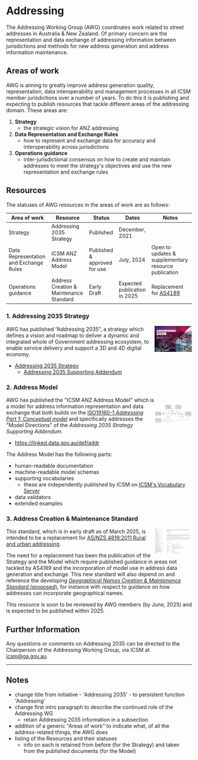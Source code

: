 # Addressing

The Addressing Working Group (AWG) coordinates work related to street addresses in Australia & New Zealand. Of primary concern are the representation and data exchange of addressing information between jurisdictions and methods for new address generation and address information maintenance.

## Areas of work

AWG is aiming to greatly improve address generation quality, representation, data interoperability and management processes in all ICSM member jurisdictions over a number of years. To do this it is publishing and expecting to publish resources that tackle different areas of the addressing domain. These areas are:

1. **Strategy**
    * the strategic vision for ANZ addressing
2. **Data Representation and Exchange Rules**
    * how to represent and exchange data for accuracy and interoperability across jurisdictions
3. **Operations guidance**
    * inter-jurisdictional consensus on how to create and maintain addresses to meet the strategy's objectives and use the new representation and exchange rules

## Resources

The statuses of AWG resources in the areas of work are as follows:

| **Area of work**                       | **Resource**                            | **Status**                   | **Dates**                    | **Notes**                                                                                                           |
|----------------------------------------|-----------------------------------------|------------------------------|------------------------------|---------------------------------------------------------------------------------------------------------------------|
| Strategy                               | Addressing 2035 Strategy                | Published                    | December, 2021               |                                                                                                                     |
| Data Representation and Exchange Rules | ICSM ANZ Address Model                  | Published & approved for use | July, 2024                   | Open to updates & supplementary resource publication                                                                |
| Operations guidance                    | Address Creation & Maintenance Standard | Early Draft                  | Expected publication in 2025 | Replacement for [AS4189](https://www.icsm.gov.au/what-we-do/addressing/standards-rural-and-urban-addressing-as4819) |

### 1. Addressing 2035 Strategy

<img src="images/address-strategy-screenshot.png" style="width:20%; float:right;" />

AWG has published “Addressing 2035”, a strategy which defines a vision and roadmap to deliver a dynamic and integrated whole of Government addressing ecosystem, to enable service delivery and support a 3D and 4D digital economy.

* [Addressing 2035 Strategy](https://www.icsm.gov.au/sites/default/files/ICSM%20Addressing%202035%20Strategy%20%28Final%29.pdf)
    * [Addressing 2035 Supporting Addendum](https://www.icsm.gov.au/sites/default/files/ICSM%20Addressing%20Strategy%20Information%20Addendum.pdf)

### 2. Address Model

<img src="images/address-model-overview.png" style="width:20%; float:right; clear:right; margin-top:20px;" />

AWG has published the "ICSM ANZ Address Model" which is a model for address information representation and data exchange that both builds on the [ISO19160-1 _Addressing Part 1: Conceptual model_](https://www.iso.org/standard/61710.html) and specifically addresses the "Model Directions" of the _Addressing 2035 Strategy Supporting Addendum_.

* <https://linked.data.gov.au/def/addr>

The Address Model has the following parts:

* human-readable documentation
* machine-readable model schemas
* supporting vocabularies
    * these are independently published by ICSM on [ICSM's Vocabulary Server]()
* data validators
* extended examples

### 3. Address Creation & Maintenance Standard

<img src="images/address-cm-screenshot.png" style="width:20%; float:right;" />

This standard, which is in early draft as of March 2025, is intended to be a replacement for [AS/NZS 4819:2011 Rural and urban addressing](https://www.icsm.gov.au/what-we-do/addressing/standards-rural-and-urban-addressing-as4819).

The need for a replacement has been the publication of the Strategy and the Model which require published guidance in areas not tackled by AS4189 and the incorporation of model use in address data generation and exchange. This new standard will also depend on and reference the developing [_Geographical Names Creation & Maintenance Standard_ (proposed)](https://linked.data.gov.au/def/gn-cm), for instance with respect to guidance on how addresses can incorporate geographical names.

This resource is soon to be reviewed by AWG members (by June, 2025) and is expected to be published within 2025.

## Further Information

Any questions or comments on Addressing 2035 can be directed to the Chairperson of the Addressing Working Group, via ICSM at <icsm@ga.gov.au>.

---

## Notes

* change title from initiative - 'Addressing 2035' - to persistent function 'Addressing'
* change first intro paragraph to describe the continued role of the Addressing WG 
    * retain Addressing 2035 information in a subsection
* addition of a generic "Areas of work" to indicate what, of all the address-related things, the AWG does
* listing of the Resources and their statuses
    * info on each is retained from before (for the Strategy) and taken from the published documents (for the Model) 